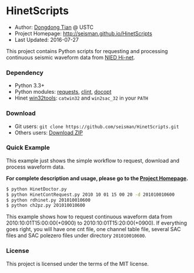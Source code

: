 # HinetScripts

- Author: [Dongdong Tian](https://github.com/seisman) @ USTC
- Project Homepage: http://seisman.github.io/HinetScripts
- Last Updated: 2016-07-27

This project contains Python scripts for requesting and processing continuous seismic waveform data from [NIED Hi-net][].


### Dependency

- Python 3.3+
- Python modules:
  [requests](http://docs.python-requests.org),
  [clint](https://github.com/kennethreitz/clint),
  [docopt](http://docopt.org/)
- Hinet [win32tools][]: `catwin32` and `win2sac_32` in your `PATH`


### Download

- Git users: `git clone https://github.com/seisman/HinetScripts.git`
- Others users: [Download ZIP](https://github.com/seisman/HinetScripts/archive/master.zip)


### Quick Example

This example just shows the simple workflow to request, download and process waveform data.

**For complete description and usage, please go to the [Project Homepage](http://seisman.github.io/HinetScripts/).**

~~~bash
$ python HinetDoctor.py
$ python HinetContRequest.py 2010 10 01 15 00 20 -d 201010010600
$ python rdhinet.py 201010010600
$ python ch2pz.py 201010010600
~~~

This example shows how to request continuous waveform data from 2010:10:01T15:00:00(+0900) to 2010:10:01T15:20:00(+0900).
If everything goes right, you will have one cnt file, one channel table file,
several SAC files and SAC polezero files under directory `201010010600`.

### License

This project is licensed under the terms of the MIT license.

[win32tools]: https://hinetwww11.bosai.go.jp/auth/manual/dlDialogue.php?r=win32tools
[NIED Hi-net]: http://www.hinet.bosai.go.jp

